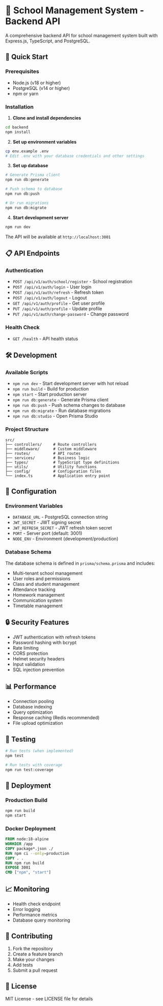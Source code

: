 # 🏫 School Management System - Backend API

A comprehensive backend API for school management system built with Express.js, TypeScript, and PostgreSQL.

## 🚀 Quick Start

### Prerequisites
- Node.js (v18 or higher)
- PostgreSQL (v14 or higher)
- npm or yarn

### Installation

1. **Clone and install dependencies**
```bash
cd backend
npm install
```

2. **Set up environment variables**
```bash
cp env.example .env
# Edit .env with your database credentials and other settings
```

3. **Set up database**
```bash
# Generate Prisma client
npm run db:generate

# Push schema to database
npm run db:push

# Or run migrations
npm run db:migrate
```

4. **Start development server**
```bash
npm run dev
```

The API will be available at `http://localhost:3001`

## 📋 API Endpoints

### Authentication
- `POST /api/v1/auth/school/register` - School registration
- `POST /api/v1/auth/login` - User login
- `POST /api/v1/auth/refresh` - Refresh token
- `POST /api/v1/auth/logout` - Logout
- `GET /api/v1/auth/profile` - Get user profile
- `PUT /api/v1/auth/profile` - Update profile
- `PUT /api/v1/auth/change-password` - Change password

### Health Check
- `GET /health` - API health status

## 🛠️ Development

### Available Scripts
- `npm run dev` - Start development server with hot reload
- `npm run build` - Build for production
- `npm start` - Start production server
- `npm run db:generate` - Generate Prisma client
- `npm run db:push` - Push schema changes to database
- `npm run db:migrate` - Run database migrations
- `npm run db:studio` - Open Prisma Studio

### Project Structure
```
src/
├── controllers/     # Route controllers
├── middleware/      # Custom middleware
├── routes/          # API routes
├── services/        # Business logic
├── types/           # TypeScript type definitions
├── utils/           # Utility functions
├── config/          # Configuration files
└── index.ts         # Application entry point
```

## 🔧 Configuration

### Environment Variables
- `DATABASE_URL` - PostgreSQL connection string
- `JWT_SECRET` - JWT signing secret
- `JWT_REFRESH_SECRET` - JWT refresh token secret
- `PORT` - Server port (default: 3001)
- `NODE_ENV` - Environment (development/production)

### Database Schema
The database schema is defined in `prisma/schema.prisma` and includes:
- Multi-tenant school management
- User roles and permissions
- Class and student management
- Attendance tracking
- Homework management
- Communication system
- Timetable management

## 🔒 Security Features

- JWT authentication with refresh tokens
- Password hashing with bcrypt
- Rate limiting
- CORS protection
- Helmet security headers
- Input validation
- SQL injection prevention

## 📊 Performance

- Connection pooling
- Database indexing
- Query optimization
- Response caching (Redis recommended)
- File upload optimization

## 🧪 Testing

```bash
# Run tests (when implemented)
npm test

# Run tests with coverage
npm run test:coverage
```

## 🚀 Deployment

### Production Build
```bash
npm run build
npm start
```

### Docker Deployment
```dockerfile
FROM node:18-alpine
WORKDIR /app
COPY package*.json ./
RUN npm ci --only=production
COPY . .
RUN npm run build
EXPOSE 3001
CMD ["npm", "start"]
```

## 📈 Monitoring

- Health check endpoint
- Error logging
- Performance metrics
- Database query monitoring

## 🤝 Contributing

1. Fork the repository
2. Create a feature branch
3. Make your changes
4. Add tests
5. Submit a pull request

## 📄 License

MIT License - see LICENSE file for details
